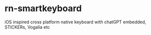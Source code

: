 # rn-smartkeyboard
iOS inspired cross platform native keyboard with chatGPT embedded, STICKERs, Vogalia etc
